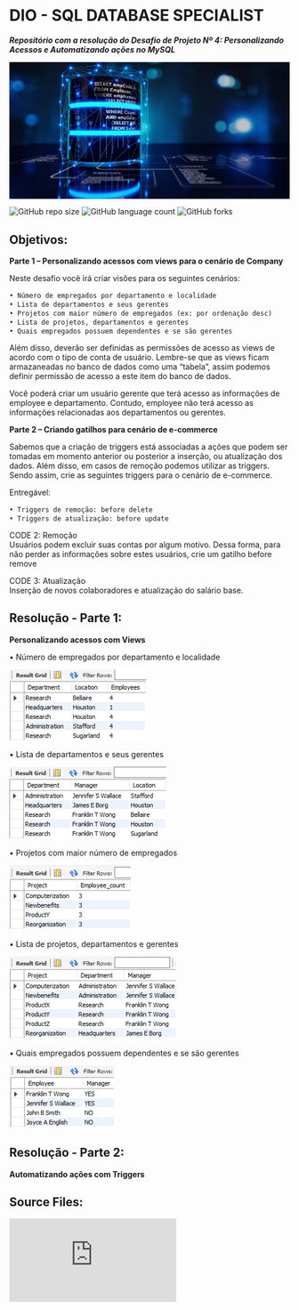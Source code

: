 # DIO - SQL DATABASE SPECIALIST

***Repositório com a resolução do Desafio de Projeto Nº 4: Personalizando Acessos e Automatizando ações no MySQL***

<img src="images/Views_and_triggers_SQL.png" align='center' alt="drawing" width="960" heigth="469"/>


![GitHub repo size](https://img.shields.io/github/repo-size/adricbarros/DIO-SQL-Database-Specialist?style=for-the-badge)
![GitHub language count](https://img.shields.io/github/languages/count/adricbarros/DIO-SQL-Database-Specialist?style=for-the-badge)
![GitHub forks](https://img.shields.io/github/forks/adricbarros/DIO-SQL-Database-Specialist?style=for-the-badge)


## Objetivos:


**Parte 1 – Personalizando acessos com views para o cenário de Company**

Neste desafio você irá criar visões para os seguintes cenários:

    • Número de empregados por departamento e localidade 
    • Lista de departamentos e seus gerentes 
    • Projetos com maior número de empregados (ex: por ordenação desc) 
    • Lista de projetos, departamentos e gerentes 
    • Quais empregados possuem dependentes e se são gerentes 
 

Além disso, deverão ser definidas as permissões de acesso as views de acordo com o tipo de conta de usuário. 
Lembre-se que as views ficam armazaneadas no banco de dados como uma “tabela”, assim podemos definir permissão de acesso a este item do banco de dados.  

Você poderá criar um usuário gerente que terá acesso as informações de employee e departamento. Contudo, employee não terá acesso as informações relacionadas aos departamentos ou gerentes. 



**Parte 2 – Criando gatilhos para cenário de e-commerce**

Sabemos que a criação de triggers está associadas a ações que podem ser tomadas em momento anterior ou posterior a inserção, ou atualização dos dados. Além disso, em casos de remoção podemos utilizar as triggers. Sendo assim, crie as seguintes triggers para o cenário de e-commerce. 

Entregável: 

    • Triggers de remoção: before delete 
    • Triggers de atualização: before update 
 
CODE 2:
Remoção  
Usuários podem excluir suas contas por algum motivo. Dessa forma, para não perder as informações sobre estes usuários, crie um gatilho before remove 

CODE 3:
Atualização  
Inserção de novos colaboradores e atualização do salário base. 


## **Resolução - Parte 1:**

**Personalizando acessos com Views**

• Número de empregados por departamento e localidade

<img src="images/employee_location.png" align='center' alt="drawing" width="246" heigth="130"/>

• Lista de departamentos e seus gerentes

<img src="images/dept_mngr.png" align='center' alt="drawing" width="282" heigth="132"/>

• Projetos com maior número de empregados

<img src="images/max_employee_prj.png" align='center' alt="drawing" width="218" heigth="119"/>

• Lista de projetos, departamentos e gerentes

<img src="images/prj_dept_mngr.png" align='center' alt="drawing" width="299" heigth="151"/>

• Quais empregados possuem dependentes e se são gerentes

<img src="images/employee_dep_mgr.png" align='center' alt="drawing" width="188" heigth="115"/>


## **Resolução - Parte 2:**

**Automatizando ações com Triggers**


## Source Files:
  
![SQL Create Views Script](https://github.com/adricbarros/DIO-SQL-Database-Specialist/raw/main/dp3/src/Company-Index_and_Queries.sql)

